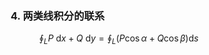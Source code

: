 <div style="float: left; width: 64%; padding: 1%;">

### 4. 两类线积分的联系

<ul>

$$
\oint_{L} P \mathrm{~d} x+Q \mathrm{~d} y=\oint_{L}(P \cos \alpha+Q \cos \beta) \mathrm{d} s
$$

</ul>
</div>
<div style="float: right; width: 26%; padding: 1%;">

</div>
<div style="clear: both;"></div>
